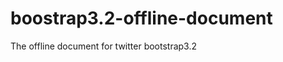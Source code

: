 boostrap3.2-offline-document
============================

The offline document for twitter bootstrap3.2
